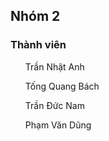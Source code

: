 <h2>Nhóm 2</h2>
<tb>
    <h3>Thành viên</h3>
    <ul>Trần Nhật Anh</ul>
    <ul>Tống Quang Bách</ul>
    <ul>Trần Đức Nam</ul>
    <ul>Phạm Văn Dũng</ul>
</tb>
